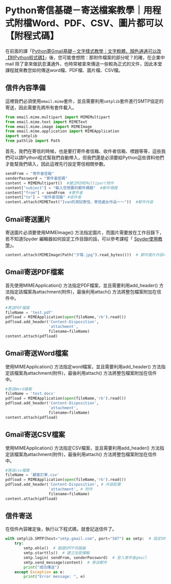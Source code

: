 # Python寄信基礎－寄送檔案教學｜用程式附檔Word、PDF、CSV、圖片都可以【附程式碼】
在前面的課「[Python寄Gmail基礎－文字樣式教學｜文字粗體、顏色通通可以改【附Python程式碼】](/class?c=3&a=116)」後，您可能會想問：那附件檔案的部分呢？的確，在企業中mail 除了拿來做訊息溝通外，也時常被拿來傳送一些較為正式的文件，因此本堂課程就來教您如何傳送word檔、PDF檔、圖片檔、CSV檔。

## 信件內容準備

這裡我們必須使用`email.mime`套件，並且需要利用`smtplib`套件進行SMTP協定的寄送，因此需要先將所有套件載入。
```python
from email.mime.multipart import MIMEMultipart
from email.mime.text import MIMEText
from email.mime.image import MIMEImage
from email.mime.application import MIMEApplication 
import smtplib
from pathlib import Path
```
首先，我們在寄信的時候，也是要打寄件者信箱、收件者信箱、標題等等，這些我們可以請Python程式幫我們自動帶入，但我們還是必須要給Python這些資料他們才能幫我們填入，因此這裡先行設定寄信相關參數。
```python
sendFrom = "寄件者信箱"
senderPassword = "寄件者密碼"
content = MIMEMultipart()  #建立MIMEMultipart物件
content["subject"] = "輸入您想要的郵件標題"  #郵件標題
content["from"] = sendFrom  #寄件者
content["to"] = "收件者信箱" #收件者
content.attach(MIMEText("Ivan的測試寄信，寄信處女作品～～"))  #郵件內容
```
## Gmail寄送圖片
寄送圖片必須要使用MIMEImage() 方法指定圖片，而圖片需要放在工作目錄下，若不知道Spyder 編輯器如何設定工作目錄的話，可以參考課程「
[Spyder使用教學](/class?c=1&a=26)」。
```python
content.attach(MIMEImage(Path("夕陽.jpg").read_bytes()))  # 郵件圖片內容</code></pre>
```

## Gmail寄送PDF檔案
首先使用MIMEApplication() 方法指定PDF檔案，並且需要利用add_header() 方法指定該檔案為attachment(附件)，最後利用attach() 方法將整包檔案附加在信件中。
```python
#寄送PDF檔案
fileName = 'test.pdf'
pdfload = MIMEApplication(open(fileName,'rb').read()) 
pdfload.add_header('Content-Disposition', 
                   'attachment', 
                   filename=fileName) 
content.attach(pdfload)
```
## Gmail寄送Word檔案
使用MIMEApplication() 方法指定word檔案，並且需要利用add_header() 方法指定該檔案為attachment(附件)，最後利用attach() 方法將整包檔案附加在信件中。
```python
#寄送Word檔案
fileName = 'test.docx'
pdfload = MIMEApplication(open(fileName,'rb').read()) 
pdfload.add_header('Content-Disposition', 
                   'attachment', 
                   filename=fileName) 
content.attach(pdfload)
```
## Gmail寄送CSV檔案
使用MIMEApplication() 方法指定CSV檔案，並且需要利用add_header() 方法指定該檔案為attachment(附件)，最後利用attach() 方法將整包檔案附加在信件中。
```python
#寄送csv檔案
fileName = '顧客訂單.csv'
pdfload = MIMEApplication(open(fileName,'rb').read()) 
pdfload.add_header('Content-Disposition', # 內容配置
                   'attachment', # 附件
                   filename=fileName) 
content.attach(pdfload)
```
## 信件寄送
在信件內容確定後，執行以下程式碼，就會記送信件了。
```python
with smtplib.SMTP(host="smtp.gmail.com", port="587") as smtp:  # 設定SMTP伺服器
    try:
        smtp.ehlo()  # 驗證SMTP伺服器
        smtp.starttls()  # 建立加密傳輸
        smtp.login( sendFrom, senderPassword)  # 登入寄件者gmail
        smtp.send_message(content)  # 寄送郵件
        print("成功傳送")
    except Exception as e:
        print("Error message: ", e)
```

